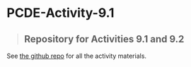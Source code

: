 # PCDE-Activity-9.1

>## Repository for Activities 9.1 and 9.2

See [the github repo](https://github.com/cnmalinowski/PCDE-Activity-9.1) for all the activity materials.
